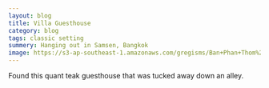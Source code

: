 ```yaml
---
layout: blog
title: Villa Guesthouse
category: blog
tags: classic setting  
summery: Hanging out in Samsen, Bangkok
image: https://s3-ap-southeast-1.amazonaws.com/gregisms/Ban+Phan+Thom%2C+Bangkok+-+Soi+Samsen+2%2C+15+June+2015/gregisms+-+5.jpg
---
```


Found this quant teak guesthouse that was tucked away down an alley. 


